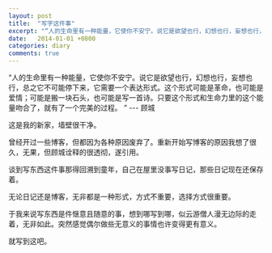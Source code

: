 ```yaml
---
layout: post
title:  "写字这件事"
excerpt: "“人的生命里有一种能量，它使你不安宁。说它是欲望也行，幻想也行，妄想也行，总之它不可能停下来，它需要一个表达形式。这个形式可能是革命，也可能是爱情；可能是搬一块石头，也可能是写一首诗。只要这个形式和生命力里的这个能量吻合了，就有了一个完美的过程。 ” --- 顾城"
date:   2014-01-01 +0800
categories: diary
comments: true
---
```

“人的生命里有一种能量，它使你不安宁。说它是欲望也行，幻想也行，妄想也行，总之它不可能停下来，它需要一个表达形式。这个形式可能是革命，也可能是爱情；可能是搬一块石头，也可能是写一首诗。只要这个形式和生命力里的这个能量吻合了，就有了一个完美的过程。 ” --- 顾城

这是我的新家，墙壁很干净。

曾经开过一些博客，但都因为各种原因废弃了。重新开始写博客的原因我想了很久，无果，但顾城诠释的很透彻，遂引用。

谈到写东西这件事那得回溯到童年，自己在屋里没事写日记，那些日记现在还保存着。

无论日记还是博客，无非都是一种形式，方式不重要，选择方式很重要。

于我来说写东西是件惬意且随意的事，想到哪写到哪，似云游僧人漫无边际的走着，无非如此。突然感觉偶尔做些无意义的事情也许变得更有意义。

就写到这吧。